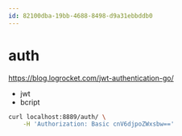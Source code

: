 ```yaml
---
id: 82100dba-19bb-4688-8498-d9a31ebbddb0
---
```


# auth

<rat graph />

https://blog.logrocket.com/jwt-authentication-go/

- jwt
- bcript

```sh
curl localhost:8889/auth/ \
    -H 'Authorization: Basic cnV6djpoZWxsbw=='
```
